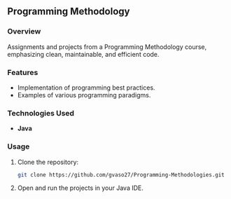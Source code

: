 ## Programming Methodology

### Overview

Assignments and projects from a Programming Methodology course, emphasizing clean, maintainable, and efficient code.

### Features

- Implementation of programming best practices.
- Examples of various programming paradigms.

### Technologies Used

- **Java**

### Usage

1. Clone the repository:
   ```bash
   git clone https://github.com/gvaso27/Programming-Methodologies.git
   ```
2. Open and run the projects in your Java IDE.
